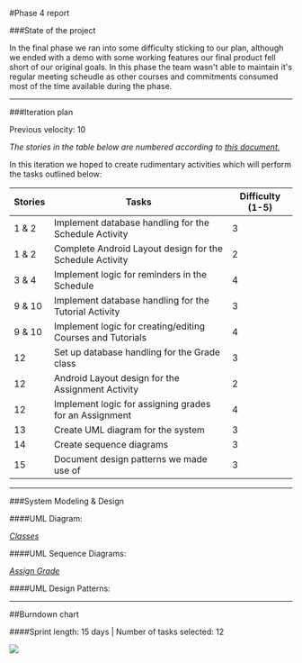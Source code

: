 #Phase 4 report

###State of the project

In the final phase we ran into some difficulty sticking to our plan, although we ended with a demo with some working features our final product fell short of our original goals. In this phase the team wasn't able to maintain it's regular meeting scheudle as other courses and commitments consumed most of the time available during the phase.

---

###Iteration plan

Previous velocity: 10

*The stories in the table below are numbered according to [this document.](https://docs.google.com/document/d/1o0KmEz-ApqhwYmdExeAO6lV3Von-XgY7fawUflz03yE/edit?usp=sharing)*

In this iteration we hoped to create rudimentary activities which will perform the tasks outlined below:

Stories | Tasks | Difficulty (1-5)
--- | --- | ---
1 & 2 | Implement database handling for the Schedule Activity | 3
1 & 2 | Complete Android Layout design for the Schedule Activity | 2
3 & 4 | Implement logic for reminders in the Schedule | 4
9 & 10 | Implement database handling for the Tutorial Activity | 3
9 & 10 | Implement logic for creating/editing Courses and Tutorials | 4
12 | Set up database handling for the Grade class | 3
12 | Android Layout design for the Assignment Activity | 2
12 | Implement logic for assigning grades for an Assignment | 4
13 | Create UML diagram for the system | 3
14 | Create sequence diagrams | 3
15 | Document design patterns we made use of | 3

---

###System Modeling & Design

####UML Diagram:

 *[Classes]("https://drive.google.com/file/d/0Bz2RXBREUV-aZ2ZxQmF1SVhqdWc/edit?usp=sharing")*
 
####UML Sequence Diagrams:

 *[Assign Grade]("https://drive.google.com/file/d/0Bz2RXBREUV-aYi1qdTRPeEtuZzA/edit?usp=sharing")*

####UML Design Patterns:

---

##Burndown chart

####Sprint length: 15 days  | Number of tasks selected: 12 

<img src="https://docs.google.com/spreadsheet/oimg?key=0Aj2RXBREUV-adDM4TG1zc3BLODByeUlPMGNUa1RWZUE&oid=1&zx=8q89rb35gpp3" />
